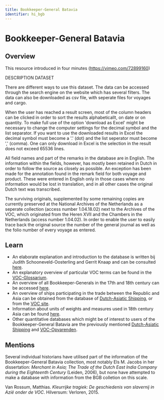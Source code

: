 ```yaml
---
title: Bookkeeper-General Batavia
identifier: hi_bgb
---
```

# Bookkeeper-General Batavia



## Overview

This resource introduced in four minutes (https://vimeo.com/72899160)

DESCRIPTION DATASET

There are different ways to use this dataset. The data can be accessed through the search engine on the website which has several filters. The data can also be downloaded as csv file, with seperate files for voyages and cargo.

When the user has reached a result screen, most of the column headers can be clicked in order to sort the results alphabeticallt, on date or on quantity. To make full use of the option 'download as Excel' might be necessary to change the computer settings for the decimal symbol and the list separator. If you want to use the downloaded results in Excel the decimal symbol must become a '.' (dot) and the list seperator must become ',' (comma). One can only download in Excel is the selection in the result does not exceed 65536 lines.

All field names and part of the remarks in the database are in English. The information within the fields, however, has mostly been retained in Dutch in order to follow the source as closely as possible. An exception has been made for the annotation found in the remark field for both voyage and product. These were entered in English only in those cases where no information would be lost in translation, and in all other cases the original Dutch text was transcribed. 

The surviving originals, supplemented by some remaining copies are currently preserved at the National Archives of the Netherlands as a seperate collection (access number 1.04.18.02) next to the Archives of the VOC, which originated from the Heren XVII and the Chambers in the Netherlands (access number 1.04.02). In order to enable the user to easily trace back the original source the number of the general journal as well as the folio number of every voyage as entered. 

## Learn

- An elaborate explanation and introduction to the database is written bij Judith Schooneveld-Oosterling and Gerrit Knaap and can be consulted [here](https://bgb.huygens.knaw.nl/?page_id=8).
- An explanatory overview of particular VOC terms can be found in the [VOC-Glossarium](https://resources.huygens.knaw.nl/vocglossarium).
- An overview of all Bookkeeper-Generals in the 17th and 18th century can be accessed [here](http://bgb.huygens.knaw.nl/wp-content/uploads/2016/03/Overview-of-Bookkeepers-General.docx).
- An overview of ships participating in the trade between the Republic and Asia can be obtained from the database of [Dutch-Asiatic Shipping](https://resources.huygens.knaw.nl/das), or from the [VOC site](https://www.vocsite.nl/schepen/vergaan.php).
- Information about units of weights and measures used in 18th century Asia can be found [here](http://www.biodiversitylibrary.org/item/127789#page/443/mode/1up).
- Other quantitative databases which might be of interest to users of the Bookkeeper-General Batavia are the previously mentioned [Dutch-Asiatic Shipping](https://resources.huygens.knaw.nl/das) and [VOC-Opvarenden](http://vocopvarenden.nationaalarchief.nl/.).

## Mentions

Several individual historians have utilised part of the information of the Bookkeeper-General Batavia collection, most notably Els M. Jacobs in her dissertation: *Merchant in Asia; The Trade of the Dutch East India Company during the Eighteenth Century* (Leiden, 2006), but none have attempted to make a database with information from the BGB colletion on this scale. 

Van Rossum, Matthias. *Kleurrijke tragiek: De geschiedenis van slavernij in Azië onder de VOC*. Hilversum: Verloren, 2015.